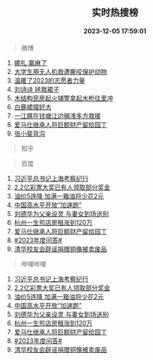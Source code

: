<div align="center"><h2>实时热搜榜</h2><h4>2023-12-05 17:59:01</h4></div>

> 微博  

1. [娜扎 赢麻了](https://s.weibo.com/weibo?q=%E5%A8%9C%E6%89%8E%20%E8%B5%A2%E9%BA%BB%E4%BA%86&t=31&band_rank=1&Refer=top)<br />
2. [大学生用无人机救遭撕咬保护动物](https://s.weibo.com/weibo?q=%23%E5%A4%A7%E5%AD%A6%E7%94%9F%E7%94%A8%E6%97%A0%E4%BA%BA%E6%9C%BA%E6%95%91%E9%81%AD%E6%92%95%E5%92%AC%E4%BF%9D%E6%8A%A4%E5%8A%A8%E7%89%A9%23&t=31&band_rank=2&Refer=top)<br />
3. [温暖了2023的志愿者力量](https://s.weibo.com/weibo?q=%23%E6%B8%A9%E6%9A%96%E4%BA%862023%E7%9A%84%E5%BF%97%E6%84%BF%E8%80%85%E5%8A%9B%E9%87%8F%23&t=31&band_rank=3&Refer=top)<br />
4. [刘诗诗 拯救裙子](https://s.weibo.com/weibo?q=%E5%88%98%E8%AF%97%E8%AF%97%20%E6%8B%AF%E6%95%91%E8%A3%99%E5%AD%90&t=31&band_rank=4&Refer=top)<br />
5. [木结构民房起火辅警拿起水枪往里冲](https://s.weibo.com/weibo?q=%23%E6%9C%A8%E7%BB%93%E6%9E%84%E6%B0%91%E6%88%BF%E8%B5%B7%E7%81%AB%E8%BE%85%E8%AD%A6%E6%8B%BF%E8%B5%B7%E6%B0%B4%E6%9E%AA%E5%BE%80%E9%87%8C%E5%86%B2%23&t=31&band_rank=5&Refer=top)<br />
6. [白鹿裙摆好大](https://s.weibo.com/weibo?q=%23%E7%99%BD%E9%B9%BF%E8%A3%99%E6%91%86%E5%A5%BD%E5%A4%A7%23&t=31&band_rank=6&Refer=top)<br />
7. [一江豚在钱塘江边搁浅多方救援](https://s.weibo.com/weibo?q=%23%E4%B8%80%E6%B1%9F%E8%B1%9A%E5%9C%A8%E9%92%B1%E5%A1%98%E6%B1%9F%E8%BE%B9%E6%90%81%E6%B5%85%E5%A4%9A%E6%96%B9%E6%95%91%E6%8F%B4%23&t=31&band_rank=7&Refer=top)<br />
8. [爱马仕继承人将巨额财产留给园丁](https://s.weibo.com/weibo?q=%23%E7%88%B1%E9%A9%AC%E4%BB%95%E7%BB%A7%E6%89%BF%E4%BA%BA%E5%B0%86%E5%B7%A8%E9%A2%9D%E8%B4%A2%E4%BA%A7%E7%95%99%E7%BB%99%E5%9B%AD%E4%B8%81%23&t=31&band_rank=8&Refer=top)<br />
9. [张小斐背沟](https://s.weibo.com/weibo?q=%E5%BC%A0%E5%B0%8F%E6%96%90%E8%83%8C%E6%B2%9F&t=31&band_rank=9&Refer=top)<br />

> 知乎  


> 百度  

1. [习近平总书记上海考察纪行](https://www.baidu.com/s?wd=%E4%B9%A0%E8%BF%91%E5%B9%B3%E6%80%BB%E4%B9%A6%E8%AE%B0%E4%B8%8A%E6%B5%B7%E8%80%83%E5%AF%9F%E7%BA%AA%E8%A1%8C&sa=fyb_news&rsv_dl=fyb_news)<br />
2. [2.2亿彩票大奖已有人领取部分奖金](https://www.baidu.com/s?wd=2.2%E4%BA%BF%E5%BD%A9%E7%A5%A8%E5%A4%A7%E5%A5%96%E5%B7%B2%E6%9C%89%E4%BA%BA%E9%A2%86%E5%8F%96%E9%83%A8%E5%88%86%E5%A5%96%E9%87%91&sa=fyb_news&rsv_dl=fyb_news)<br />
3. [油价5连降 加满一箱油将少花2元](https://www.baidu.com/s?wd=%E6%B2%B9%E4%BB%B75%E8%BF%9E%E9%99%8D+%E5%8A%A0%E6%BB%A1%E4%B8%80%E7%AE%B1%E6%B2%B9%E5%B0%86%E5%B0%91%E8%8A%B12%E5%85%83&sa=fyb_news&rsv_dl=fyb_news)<br />
4. [中国高水平开放“加速跑”](https://www.baidu.com/s?wd=%E4%B8%AD%E5%9B%BD%E9%AB%98%E6%B0%B4%E5%B9%B3%E5%BC%80%E6%94%BE%E2%80%9C%E5%8A%A0%E9%80%9F%E8%B7%91%E2%80%9D&sa=fyb_news&rsv_dl=fyb_news)<br />
5. [刘德华为父亲设灵 与妻女到场送别](https://www.baidu.com/s?wd=%E5%88%98%E5%BE%B7%E5%8D%8E%E4%B8%BA%E7%88%B6%E4%BA%B2%E8%AE%BE%E7%81%B5+%E4%B8%8E%E5%A6%BB%E5%A5%B3%E5%88%B0%E5%9C%BA%E9%80%81%E5%88%AB&sa=fyb_news&rsv_dl=fyb_news)<br />
6. [杭州一生煎店房租涨到120万](https://www.baidu.com/s?wd=%E6%9D%AD%E5%B7%9E%E4%B8%80%E7%94%9F%E7%85%8E%E5%BA%97%E6%88%BF%E7%A7%9F%E6%B6%A8%E5%88%B0120%E4%B8%87&sa=fyb_news&rsv_dl=fyb_news)<br />
7. [爱马仕继承人将巨额财产留给园丁](https://www.baidu.com/s?wd=%E7%88%B1%E9%A9%AC%E4%BB%95%E7%BB%A7%E6%89%BF%E4%BA%BA%E5%B0%86%E5%B7%A8%E9%A2%9D%E8%B4%A2%E4%BA%A7%E7%95%99%E7%BB%99%E5%9B%AD%E4%B8%81&sa=fyb_news&rsv_dl=fyb_news)<br />
8. [#2023年度问答#](https://www.baidu.com/s?wd=%232023%E5%B9%B4%E5%BA%A6%E9%97%AE%E7%AD%94%23&sa=fyb_news&rsv_dl=fyb_news)<br />
9. [清华校友会辟谣捐赠铜像被卖废品](https://www.baidu.com/s?wd=%E6%B8%85%E5%8D%8E%E6%A0%A1%E5%8F%8B%E4%BC%9A%E8%BE%9F%E8%B0%A3%E6%8D%90%E8%B5%A0%E9%93%9C%E5%83%8F%E8%A2%AB%E5%8D%96%E5%BA%9F%E5%93%81&sa=fyb_news&rsv_dl=fyb_news)<br />

> 哔哩哔哩  

1. [习近平总书记上海考察纪行](https://www.baidu.com/s?wd=%E4%B9%A0%E8%BF%91%E5%B9%B3%E6%80%BB%E4%B9%A6%E8%AE%B0%E4%B8%8A%E6%B5%B7%E8%80%83%E5%AF%9F%E7%BA%AA%E8%A1%8C&sa=fyb_news&rsv_dl=fyb_news)<br />
2. [2.2亿彩票大奖已有人领取部分奖金](https://www.baidu.com/s?wd=2.2%E4%BA%BF%E5%BD%A9%E7%A5%A8%E5%A4%A7%E5%A5%96%E5%B7%B2%E6%9C%89%E4%BA%BA%E9%A2%86%E5%8F%96%E9%83%A8%E5%88%86%E5%A5%96%E9%87%91&sa=fyb_news&rsv_dl=fyb_news)<br />
3. [油价5连降 加满一箱油将少花2元](https://www.baidu.com/s?wd=%E6%B2%B9%E4%BB%B75%E8%BF%9E%E9%99%8D+%E5%8A%A0%E6%BB%A1%E4%B8%80%E7%AE%B1%E6%B2%B9%E5%B0%86%E5%B0%91%E8%8A%B12%E5%85%83&sa=fyb_news&rsv_dl=fyb_news)<br />
4. [中国高水平开放“加速跑”](https://www.baidu.com/s?wd=%E4%B8%AD%E5%9B%BD%E9%AB%98%E6%B0%B4%E5%B9%B3%E5%BC%80%E6%94%BE%E2%80%9C%E5%8A%A0%E9%80%9F%E8%B7%91%E2%80%9D&sa=fyb_news&rsv_dl=fyb_news)<br />
5. [刘德华为父亲设灵 与妻女到场送别](https://www.baidu.com/s?wd=%E5%88%98%E5%BE%B7%E5%8D%8E%E4%B8%BA%E7%88%B6%E4%BA%B2%E8%AE%BE%E7%81%B5+%E4%B8%8E%E5%A6%BB%E5%A5%B3%E5%88%B0%E5%9C%BA%E9%80%81%E5%88%AB&sa=fyb_news&rsv_dl=fyb_news)<br />
6. [杭州一生煎店房租涨到120万](https://www.baidu.com/s?wd=%E6%9D%AD%E5%B7%9E%E4%B8%80%E7%94%9F%E7%85%8E%E5%BA%97%E6%88%BF%E7%A7%9F%E6%B6%A8%E5%88%B0120%E4%B8%87&sa=fyb_news&rsv_dl=fyb_news)<br />
7. [爱马仕继承人将巨额财产留给园丁](https://www.baidu.com/s?wd=%E7%88%B1%E9%A9%AC%E4%BB%95%E7%BB%A7%E6%89%BF%E4%BA%BA%E5%B0%86%E5%B7%A8%E9%A2%9D%E8%B4%A2%E4%BA%A7%E7%95%99%E7%BB%99%E5%9B%AD%E4%B8%81&sa=fyb_news&rsv_dl=fyb_news)<br />
8. [#2023年度问答#](https://www.baidu.com/s?wd=%232023%E5%B9%B4%E5%BA%A6%E9%97%AE%E7%AD%94%23&sa=fyb_news&rsv_dl=fyb_news)<br />
9. [清华校友会辟谣捐赠铜像被卖废品](https://www.baidu.com/s?wd=%E6%B8%85%E5%8D%8E%E6%A0%A1%E5%8F%8B%E4%BC%9A%E8%BE%9F%E8%B0%A3%E6%8D%90%E8%B5%A0%E9%93%9C%E5%83%8F%E8%A2%AB%E5%8D%96%E5%BA%9F%E5%93%81&sa=fyb_news&rsv_dl=fyb_news)<br />
